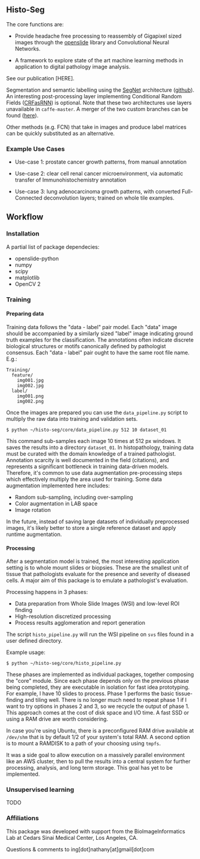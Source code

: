 ## Histo-Seg
The core functions are:

* Provide headache free processing to reassembly of Gigapixel sized images through the [openslide](http://openslide.org) library and Convolutional Neural Networks.

* A framework to explore state of the art machine learning methods in application to digital pathology image analysis.

See our publication [HERE].

Segmentation and semantic labelling using the [SegNet](http://mi.eng.cam.ac.uk/projects/segnet/) architecture ([github](https://github.com/alexgkendall/caffe-segnet)). An interesting post-processing layer implementing Conditional Random Fields ([CRFasRNN](https://github.com/torrvision/crfasrnn)) is optional. Note that these two architectures use layers unavailable in `caffe-master`. A merger of the two custom branches can be found ([here](https://github.com/nathanin/caffe-segnet-crf)).

Other methods (e.g. FCN) that take in images and produce label matrices can be quickly substituted as an alternative.


### Example Use Cases
* Use-case 1: prostate cancer growth patterns, from manual annotation

* Use-case 2: clear cell renal cancer microenvironment, via automatic transfer of Immunohistochemistry annotation

* Use-case 3: lung adenocarcinoma growth patterns, with converted Full-Connected deconvolution layers; trained on whole tile examples.

## Workflow
### Installation
A partial list of package dependecies:
* openslide-python
* numpy
* scipy
* matplotlib
* OpenCV 2

### Training
#### Preparing data
Training data follows the "data - label" pair model. Each "data" image should be accompanied by a similarly sized "label" image indicating ground truth examples for the classification. The annotations often indicate discrete biological structures or motifs canonically defined by pathologist consensus. Each "data - label" pair ought to have the same root file name. E.g.:

```
Training/
  feature/
    img001.jpg
    img002.jpg
  label/
    img001.png
    img002.png
```

Once the images are prepared you can use the `data_pipeline.py` script to multiply the raw data into training and validation sets.

```
$ python ~/histo-seg/core/data_pipeline.py 512 10 dataset_01
```

This command sub-samples each image 10 times at 512 px windows. It saves the results into a directory `dataset_01`. In histopathology, training data must be curated with the domain knowledge of a trained pathologist. Annotation scarcity is well documented in the field (citations), and represents a significant bottleneck in training data-driven models. Therefore, it's common to use data augmentation pre-processing steps which effectively multiply the area used for training. Some data augmentation implemented here includes:
* Random sub-sampling, including over-sampling
* Color augmentation in LAB space
* Image rotation

In the future, instead of saving large datasets of individually preprocessed images, it's likely better to store a single reference dataset and apply runtime augmentation.

#### Processing
After a segmentation model is trained, the most interesting application setting is to whole mount slides or biopsies. These are the smallest unit of tissue that pathologists evaluate for the presence and severity of diseased cells. A major aim of this package is to emulate a pathologist's evaluation.

Processing happens in 3 phases:
* Data preparation from Whole Slide Images (WSI) and low-level ROI finding
* High-resolution discretized processing
* Process results agglomeration and report generation

The script `histo_pipeline.py` will run the WSI pipeline on `svs` files found in a user defined directory.

Example usage:
```
$ python ~/histo-seg/core/histo_pipeline.py
```

These phases are implemented as individual packages, together composing the "core" module. Since each phase depends only on the previous phase being completed, they are executable in isolation for fast idea prototyping. For example, I have 10 slides to process. Phase 1 performs the basic tissue-finding and tiling well. There is no longer much need to repeat phase 1 if I want to try options in phases 2 and 3, so we recycle the output of phase 1. This approach comes at the cost of disk space and I/O time. A fast SSD or using a RAM drive are worth considering.

In case you're using Ubuntu, there is a preconfigured RAM drive available at `/dev/shm` that is by default 1/2 of your system's total RAM. A second option is to mount a RAMDISK to a path of your choosing using `tmpfs`.

It was a side goal to allow execution on a massively parallel environment like an AWS cluster, then to pull the results into a central system for further processing, analysis, and long term storage. This goal has yet to be implemented.

### Unsupervised learning
TODO

### Affiliations
This package was developed with support from the BioImageInformatics Lab at Cedars Sinai Medical Center, Los Angeles, CA.

Questions & comments to ing[dot]nathany[at]gmail[dot]com
